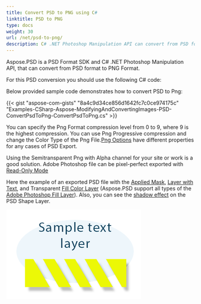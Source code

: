 ```yaml
---
title: Convert PSD to PNG using C#
linktitle: PSD to PNG
type: docs
weight: 30
url: /net/psd-to-png/
description: C# .NET Photoshop Manipulation API can convert from PSD format to PNG Format with the code provided in this article.
---
```


Aspose.PSD is a PSD Format SDK and C# .NET Photoshop Manipulation API, that can convert from PSD format to PNG Format.

For this PSD conversion you should use the following C# code:

Below provided sample code demonstrates how to convert PSD to Png:

{{< gist "aspose-com-gists" "8a4c9d34ce856d1642fc7c0ce974175c" "Examples-CSharp-Aspose-ModifyingAndConvertingImages-PSD-ConvertPsdToPng-ConvertPsdToPng.cs" >}}

You can specify the Png Format compression level from 0 to 9, where 9 is the highest compression. You can use Png Progressive compression and change the Color Type of the Png File.[Png Options](https://apireference.aspose.com/psd/net/aspose.psd.imageoptions/pngoptions) have different properties for any cases of PSD Export.

Using the Semitransparent Png with Alpha channel for your site or work is a good solution. Adobe Photoshop file can be pixel-perfect exported with [Read-Only Mode](https://apireference.aspose.com/psd/net/aspose.psd.imageloadoptions/psdloadoptions/properties/readonlymode)

Here the example of an exported PSD file with the [Applied Mask](https://docs.aspose.com/display/psdjava/Apply+Masking), [Layer with Text](https://apireference.aspose.com/psd/net/aspose.psd.fileformats.psd.layers/textlayer), and Transparent [Fill Color Layer](https://apireference.aspose.com/psd/net/aspose.psd.fileformats.psd.layers.filllayers/filllayer) (Aspose.PSD support all types of the [Adobe Photoshop Fill Layer](https://docs.aspose.com/display/psdjava/Support+of+Fill+Layers)). Also, you can see the [shadow effect](/psd/net/shadow-effects-in-psd-file/) on the PSD Shape Layer.

![todo:image_alt_text](psd-to-png_1.png)
